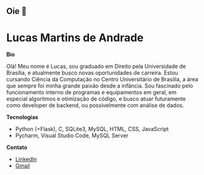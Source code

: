 ## Oie 👋

# Lucas Martins de Andrade

**Bio**

Olá! Meu nome é Lucas, sou graduado em Direito pela Universidade de Brasília, e atualmente busco novas oportunidades de carreira. Estou cursando Ciência da Computação no Centro Universitário de Brasília, a área que sempre foi minha grande paixão desde a infância. Sou fascinado pelo funcionamento interno de programas e equipamentos em geral, em especial algoritmos e otimização de código, e busco atuar futuramente como developer de backend, ou possivelmente com análise de dados.

**Tecnologias**

* Python (+Flask), C, SQLite3, MySQL, HTML, CSS, JavaScript
* Pycharm, Visual Studio Code, MySQL Server

**Contato**

* [LinkedIn](https://www.linkedin.com/in/lucas-martins-de-andrade-64043724/)
* [Gmail](mailto:lucasmart19@gmail.com)
